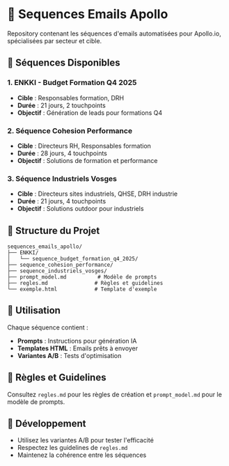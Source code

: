 # 📧 Sequences Emails Apollo

Repository contenant les séquences d'emails automatisées pour Apollo.io, spécialisées par secteur et cible.

## 🎯 Séquences Disponibles

### 1. **ENKKI - Budget Formation Q4 2025**
- **Cible** : Responsables formation, DRH
- **Durée** : 21 jours, 2 touchpoints
- **Objectif** : Génération de leads pour formations Q4

### 2. **Séquence Cohesion Performance**
- **Cible** : Directeurs RH, Responsables formation
- **Durée** : 28 jours, 4 touchpoints
- **Objectif** : Solutions de formation et performance

### 3. **Séquence Industriels Vosges**
- **Cible** : Directeurs sites industriels, QHSE, DRH industrie
- **Durée** : 21 jours, 4 touchpoints
- **Objectif** : Solutions outdoor pour industriels

## 📁 Structure du Projet

```
sequences_emails_apollo/
├── ENKKI/
│   └── sequence_budget_formation_q4_2025/
├── sequence_cohesion_performance/
├── sequence_industriels_vosges/
├── prompt_model.md          # Modèle de prompts
├── regles.md               # Règles et guidelines
└── exemple.html            # Template d'exemple
```

## 🚀 Utilisation

Chaque séquence contient :
- **Prompts** : Instructions pour génération IA
- **Templates HTML** : Emails prêts à envoyer
- **Variantes A/B** : Tests d'optimisation

## 📝 Règles et Guidelines

Consultez `regles.md` pour les règles de création et `prompt_model.md` pour le modèle de prompts.

## 🔧 Développement

- Utilisez les variantes A/B pour tester l'efficacité
- Respectez les guidelines de `regles.md`
- Maintenez la cohérence entre les séquences
